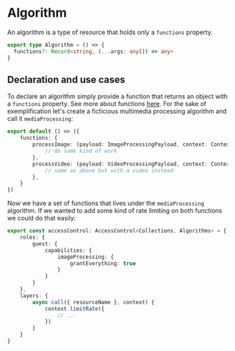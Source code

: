 # Algorithm

An algorithm is a type of resource that holds only a `functions` property.

```ts
export type Algorithm = () => {
  functions?: Record<string, (...args: any[]) => any>
}
```

## Declaration and use cases

To declare an algorithm simply provide a function that returns an object with a `functions` property. See more about functions [here](). For the sake of exemplification let's create a ficticious multimedia processing algorithm and call it `mediaProcessing`:

```ts
export default () => ({
    functions: {
        processImage: (payload: ImageProcessingPayload, context: Context) => {
            // do some kind of work
        },
        processVideo: (payload: VideoProcessingPayload, context: Context) => {
            // same as above but with a video instead
        },
    }
})
```

Now we have a set of functions that lives under the `mediaProcessing` algorithm. If we wanted to add some kind of rate limiting on both functions we could do that easily:

```ts
export const accessControl: AccessControl<Collections, Algorithms> = {
    roles: {
        guest: {
            capabilities: {
                imageProcessing: {
                    grantEverything: true
                }
            }
        }
    },
    layers: {
        async call({ resourceName }, context) {
            context.limitRate({
                // ...
            })
        }
    }
}
```
